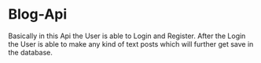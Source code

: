 # Blog-Api
Basically in this Api the User is able to Login and Register. After the Login the User is able to make any kind of text posts which will further get save in the database.
